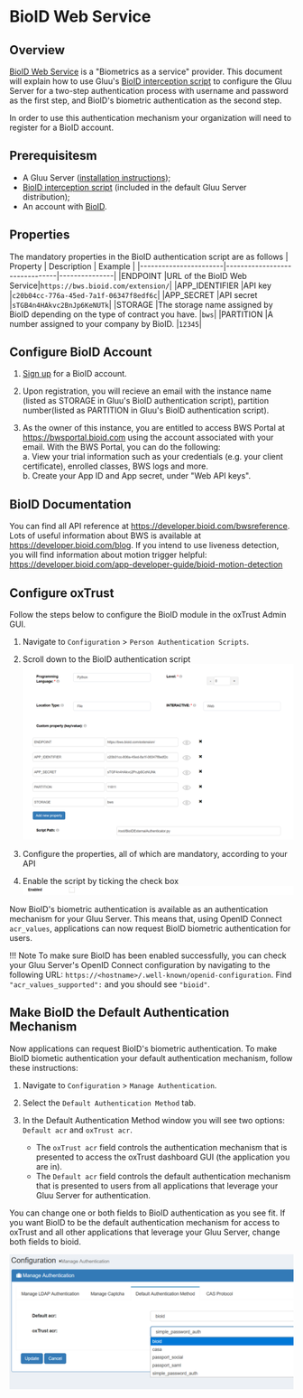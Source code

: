# BioID Web Service
## Overview
[BioID Web Service](https://www.bioid.com) is a "Biometrics as a service" provider. This document will explain how to use Gluu's [BioID  interception script](https://github.com/GluuFederation/oxAuth/blob/master/Server/integrations/bioID/BioIDExternalAuthenticator.py) to configure the Gluu Server for a two-step authentication process with username and password as the first step, and BioID's biometric authentication as the second step. 

In order to use this authentication mechanism your organization will need to register for a BioID account. 

## Prerequisitesm
- A Gluu Server ([installation instructions](../installation-guide/index.md));
- [BioID interception script](https://github.com/GluuFederation/oxAuth/blob/master/Server/integrations/bioID/BioIDExternalAuthenticator.py) (included in the default Gluu Server distribution);
- An account with [BioID](https://bwsportal.bioid.com/register).   

## Properties
The mandatory properties in the BioID authentication script are as follows
|	Property	|	Description		|	Example	|
|-----------------------|-------------------------------|---------------|
|ENDPOINT 		|URL of the BioID Web Service|`https://bws.bioid.com/extension/`|
|APP_IDENTIFIER 	|API key |`c20b04cc-776a-45ed-7a1f-06347f8edf6c`|
|APP_SECRET 	|API secret |`sTGB4n4HAkvc2BnJp6KeNUTk`|
|STORAGE 	|The storage name assigned by BioID depending on the type of contract you have. |`bws`|
|PARTITION 	|A number assigned to your company by BioID. |`12345`|



## Configure BioID Account

1. [Sign up](https://bwsportal.bioid.com/register) for a BioID account.

2. Upon registration, you will recieve an email with the instance name (listed as STORAGE in Gluu's BioID authentication script), partition number(listed as PARTITION in Gluu's BioID authentication script).

3. As the owner of this instance, you are entitled to access BWS Portal at https://bwsportal.bioid.com using the account associated with your email. 
With the BWS Portal, you can do the following:  
    a. View your trial information such as your credentials (e.g. your client certificate), enrolled classes, BWS logs and more.  
    b. Create your App ID and App secret, under "Web API keys".

## BioID Documentation

You can find all API reference at https://developer.bioid.com/bwsreference. 
Lots of useful information about BWS is available at https://developer.bioid.com/blog.
If you intend to use liveness detection, you will find information about motion trigger helpful: https://developer.bioid.com/app-developer-guide/bioid-motion-detection

## Configure oxTrust 

Follow the steps below to configure the BioID module in the oxTrust Admin GUI.

1. Navigate to `Configuration` > `Person Authentication Scripts`.
1. Scroll down to the BioID authentication script   
![bioid-script](../img/admin-guide/multi-factor/bioid-script.png)

1. Configure the properties, all of which are mandatory, according to your API    

1. Enable the script by ticking the check box    
![enable](../img/admin-guide/enable.png)

Now BioID's biometric authentication is available as an authentication mechanism for your Gluu Server. This means that, using OpenID Connect `acr_values`, applications can now request BioID biometric authentication for users. 

!!! Note 
    To make sure BioID has been enabled successfully, you can check your Gluu Server's OpenID Connect configuration by navigating to the following URL: `https://<hostname>/.well-known/openid-configuration`. Find `"acr_values_supported":` and you should see `"bioid"`. 

## Make BioID the Default Authentication Mechanism

Now applications can request BioID's biometric authentication. To make BioID biometic authentication your default authentication mechanism, follow these instructions: 

1. Navigate to `Configuration` > `Manage Authentication`. 
2. Select the `Default Authentication Method` tab. 
3. In the Default Authentication Method window you will see two options: `Default acr` and `oxTrust acr`. 

    - The `oxTrust acr` field controls the authentication mechanism that is presented to access the oxTrust dashboard GUI (the application you are in).    
    - The `Default acr` field controls the default authentication mechanism that is presented to users from all applications that leverage your Gluu Server for authentication.    

You can change one or both fields to BioID authentication as you see fit. If you want BioID to be the default authentication mechanism for access to oxTrust and all other applications that leverage your Gluu Server, change both fields to bioid.  
 
![BioID](../img/admin-guide/multi-factor/bioID.png)
